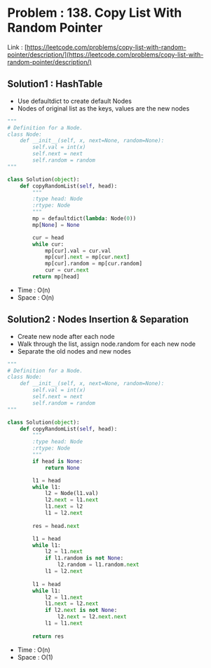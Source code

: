 # Problem : 138. Copy List With Random Pointer
Link : [https://leetcode.com/problems/copy-list-with-random-pointer/description/](https://leetcode.com/problems/copy-list-with-random-pointer/description/)

## Solution1 : HashTable
- Use defaultdict to create default Nodes
- Nodes of original list as the keys, values are the new nodes
```python
"""
# Definition for a Node.
class Node:
    def __init__(self, x, next=None, random=None):
        self.val = int(x)
        self.next = next
        self.random = random
"""

class Solution(object):
    def copyRandomList(self, head):
        """
        :type head: Node
        :rtype: Node
        """
        mp = defaultdict(lambda: Node(0))
        mp[None] = None

        cur = head
        while cur:
            mp[cur].val = cur.val
            mp[cur].next = mp[cur.next]
            mp[cur].random = mp[cur.random]
            cur = cur.next
        return mp[head]
```
- Time : O(n)
- Space : O(n)

## Solution2 : Nodes Insertion & Separation
- Create new node after each node
- Walk through the list, assign node.random for each new node
- Separate the old nodes and new nodes
```python
"""
# Definition for a Node.
class Node:
    def __init__(self, x, next=None, random=None):
        self.val = int(x)
        self.next = next
        self.random = random
"""

class Solution(object):
    def copyRandomList(self, head):
        """
        :type head: Node
        :rtype: Node
        """
        if head is None:
            return None

        l1 = head
        while l1:
            l2 = Node(l1.val)
            l2.next = l1.next
            l1.next = l2
            l1 = l2.next
        
        res = head.next

        l1 = head
        while l1:
            l2 = l1.next
            if l1.random is not None:
                l2.random = l1.random.next
            l1 = l2.next
        
        l1 = head
        while l1:
            l2 = l1.next
            l1.next = l2.next
            if l2.next is not None:
                l2.next = l2.next.next
            l1 = l1.next
        
        return res
```
- Time : O(n)
- Space : O(1)
